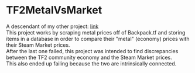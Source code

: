 # TF2MetalVsMarket
A descendant of my other project: [link](https://github.com/srithon/GameTameDealFinder "GameTameDealFinder")  
This project works by scraping metal prices off of Backpack.tf and storing items in a database in order to compare their "metal" (economy) prices with their Steam Market prices.  
After the last one failed, this project was intended to find discrepancies between the TF2 community economy and the Steam Market prices.  
This also ended up failing because the two are intrinsically connected.  
